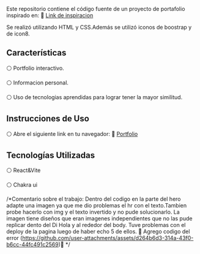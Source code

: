 

Este repositorio contiene el código fuente de un proyecto de portafolio inspirado en: 🔗 <a href="https://www.behance.net/gallery/139668309/Portfolio-Website-Design/modules/789292023">Link de inspiracion</a> 


Se realizó utilizando HTML y CSS.Además se utilizó iconos de boostrap y de icon8.

## Características
⚪ Portfolio interactivo.

⚪ Informacion personal.

⚪ Uso de tecnologias aprendidas para lograr tener la mayor similitud.


## Instrucciones de Uso
⚪ Abre el siguiente link en tu navegador: 🔗 <a href="https://belencabezas.github.io/TpFinal/">Portfolio</a>  


## Tecnologías Utilizadas
⚪ React&Vite

⚪ Chakra ui


/*Comentario sobre el trabajo:
Dentro del codigo en la parte del hero adapte una imagen ya que me dio problemas el hr con el texto.Tambien probe hacerlo con img y el texto invertido y no pude solucionarlo.
La imagen tiene diseños que eran imagenes independientes que no las pude replicar dento del Di Hola y al rededor del body.
Tuve problemas con el deploy de la pagina luego de haber echo 5 de ellos.
🔻 Agrego codigo del error (https://github.com/user-attachments/assets/d264b6d3-314a-43f0-b6cc-44fc491c2569)🔻 */
